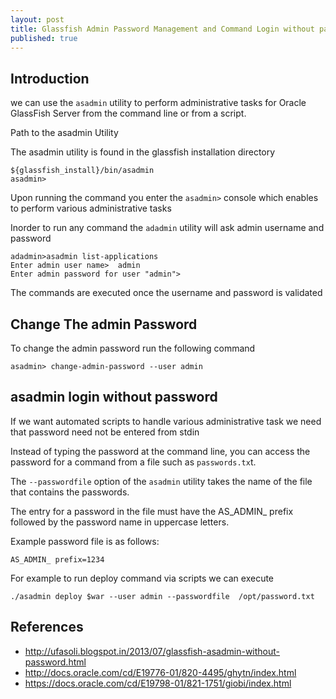 ```yaml
---
layout: post
title: Glassfish Admin Password Management and Command Login without password
published: true
---
```



## **Introduction**

we can use the `asadmin` utility to perform administrative tasks for Oracle GlassFish Server from the command line or from a script. 

Path to the asadmin Utility

The asadmin utility is found in the glassfish installation directory

```
${glassfish_install}/bin/asadmin
asadmin> 
```

Upon running the command you enter the `asadmin>` console which enables to perform various administrative tasks

Inorder to run any command the `adadmin` utility will ask admin username and password

```
adadmin>asadmin list-applications
Enter admin user name>  admin
Enter admin password for user "admin"> 
```

The commands are executed once the username and password is validated

## **Change The admin Password**

To change the admin password run the following command

```
asadmin> change-admin-password --user admin
```

## **asadmin login without password**

If we want automated scripts to handle various administrative task we need that password need not be entered from stdin

Instead of typing the password at the command line, you can access the password for a command from a file such as `passwords.tx`t. 

The `--passwordfile` option of the `asadmin` utility takes the name of the file that contains the passwords. 

The entry for a password in the file must have the AS_ADMIN_ prefix followed by the password name in uppercase letters.

Example password file is as follows:

```
AS_ADMIN_ prefix=1234
```

For example to run deploy command via scripts we can execute

```
./asadmin deploy $war --user admin --passwordfile  /opt/password.txt
```

## **References**

- http://ufasoli.blogspot.in/2013/07/glassfish-asadmin-without-password.html
- http://docs.oracle.com/cd/E19776-01/820-4495/ghytn/index.html
- https://docs.oracle.com/cd/E19798-01/821-1751/giobi/index.html